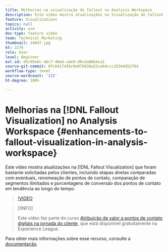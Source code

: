 ```yaml
---
title: Melhorias na visualização de fallout no Analysis Workspace
description: Este vídeo mostra atualizações na Visualização de fallout que foram altamente solicitadas pelos clientes, incluindo etapas diretas comparadas com eventuais, renomeação de pontos de contato, comparação de segmentos ilimitados e porcentagens de conversão dos pontos de contato de tendência ao longo do tempo.
feature: Visualizations
topics: null
activity: use
doc-type: feature video
team: Technical Marketing
thumbnail: 24047.jpg
kt: 2276
role: User
level: Beginner
exl-id: d5c95e0c-48c7-48e6-a4e9-d8cda06b4ca1
source-git-commit: 8fc641743bc9e07b838a22ca64ccc15344d52764
workflow-type: tm+mt
source-wordcount: '122'
ht-degree: 100%

---
```


# Melhorias na [!DNL Fallout Visualization] no Analysis Workspace {#enhancements-to-fallout-visualization-in-analysis-workspace}

Este vídeo mostra atualizações na [!DNL Fallout Visualization] que foram bastante solicitadas pelos clientes, incluindo etapas diretas comparadas com eventuais, renomeação de pontos de contato, comparação de segmentos ilimitados e porcentagens de conversão dos pontos de contato em tendência ao longo do tempo.

>[!VIDEO](https://video.tv.adobe.com/v/24047/?quality=12&learn=on)

>[!INFO]
>
> Este vídeo faz parte do curso [Atribuição de valor a pontos de contato digitais na jornada do cliente](https://experienceleague.adobe.com/?recommended=Analytics-U-1-2020.2&amp;lang=pt-BR), que está disponível gratuitamente na Experience League.

Para obter mais informações sobre esse recurso, consulte a [documentação](https://experienceleague.adobe.com/docs/analytics/analyze/analysis-workspace/visualizations/fallout/fallout-flow.html?lang=pt-BR).
